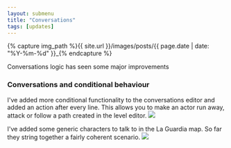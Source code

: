 ```yaml
---
layout: submenu
title: "Conversations"
tags: [updates]
---
```

{% capture img_path %}{{ site.url }}/images/posts/{{ page.date | date: "%Y-%m-%d" }}_{% endcapture %}

Conversations logic has seen some major improvements

<!--more-->

### Conversations and conditional behaviour
I've added more conditional functionality to the conversations editor and added an action after every line. This allows you to make an actor run away, attack or follow a path created in the level editor.
<a href="{{ img_path }}conversations_editor.jpg"><img src="{{ img_path }}conversations_editor.jpg" /></a>

I've added some generic characters to talk to in the La Guardia map. So far they string together a fairly coherent scenario.
<a href="{{ img_path }}conversations_ingame.jpg"><img src="{{ img_path }}conversations_ingame.jpg" /></a>
